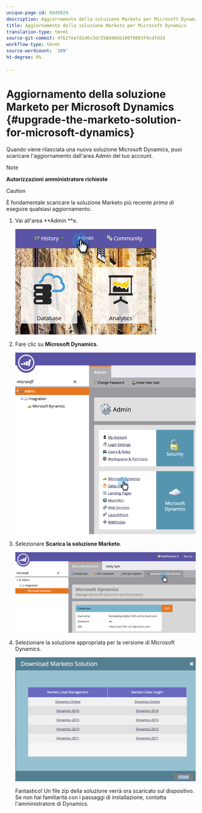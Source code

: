 ```yaml
---
unique-page-id: 6849029
description: Aggiornamento della soluzione Marketo per Microsoft Dynamics - Marketo Docs - Documentazione prodotto
title: Aggiornamento della soluzione Marketo per Microsoft Dynamics
translation-type: tm+mt
source-git-commit: 47b2fee7d146c3dc558d4bbb10070683f4cdfd3d
workflow-type: tm+mt
source-wordcount: '109'
ht-degree: 0%

---
```



# Aggiornamento della soluzione Marketo per Microsoft Dynamics {#upgrade-the-marketo-solution-for-microsoft-dynamics}

Quando viene rilasciata una nuova soluzione Microsoft Dynamics, puoi scaricare l&#39;aggiornamento dall&#39;area Admin del tuo account.

>[!NOTE]
>
>**Autorizzazioni amministratore richieste**

>[!CAUTION]
>
>È fondamentale scaricare la soluzione Marketo più recente *prima di* eseguire qualsiasi aggiornamento.

1. Vai all&#39;area **Admin **e.

   ![](assets/admin.png)

1. Fare clic su **Microsoft Dynamics**.

   ![](assets/image2015-3-16-10-3a51-3a25.png)

1. Selezionare **Scarica la soluzione Marketo**.

   ![](assets/image2015-3-16-10-3a52-3a1.png)

1. Selezionare la soluzione appropriata per la versione di Microsoft Dynamics.

   ![](assets/msd-online.png)

   Fantastico! Un file zip della soluzione verrà ora scaricato sul dispositivo. Se non hai familiarità con i passaggi di installazione, contatta l&#39;amministratore di Dynamics.

